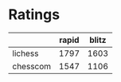 # Ratings

|          | rapid | blitz |
|----------|-------|-------|
| lichess  | 1797 | 1603 |
| chesscom | 1547 | 1106 |

